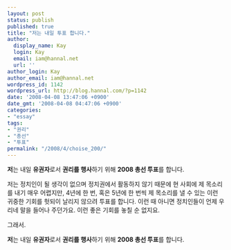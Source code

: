 ```yaml
---
layout: post
status: publish
published: true
title: "저는 내일 투표 합니다."
author:
  display_name: Kay
  login: Kay
  email: iam@hannal.net
  url: ''
author_login: Kay
author_email: iam@hannal.net
wordpress_id: 1142
wordpress_url: http://blog.hannal.com/?p=1142
date: '2008-04-08 13:47:06 +0900'
date_gmt: '2008-04-08 04:47:06 +0900'
categories:
- "essay"
tags:
- "권리"
- "총선"
- "투표"
permalink: "/2008/4/choise_200/"
---
```

<p><strong>저</strong>는 내일 <strong>유권자</strong>로서 <strong>권리를 행사</strong>하기 위해 <strong>2008 총선 투표</strong>를 합니다.</p>
<p>저는 정치인이 될 생각이 없으며 정치권에서 활동하지 않기 때문에 현 사회에 제 목소리를 내기 매우 어렵지만, 4년에 한 번, 혹은 5년에 한 번씩 제 목소리를 낼 수 있는 이런 귀중한 기회를 헛되이 날리지 않으려 투표를 합니다. 이런 때 아니면 정치인들이 언제 우리네 말을 들어나 주던가요. 이런 좋은 기회를 놓칠 순 없지요.</p>
<p>그래서.</p>
<p><strong>저</strong>는 내일 <strong>유권자</strong>로서 <strong>권리를 행사</strong>하기 위해 <strong>2008 총선 투표</strong>를 합니다.</p>
